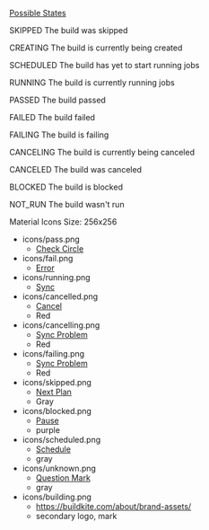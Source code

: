 [Possible States](https://buildkite.com/user/graphql/documentation/type/BuildStates)

SKIPPED
The build was skipped

CREATING
The build is currently being created

SCHEDULED
The build has yet to start running jobs

RUNNING
The build is currently running jobs

PASSED
The build passed

FAILED
The build failed

FAILING
The build is failing

CANCELING
The build is currently being canceled

CANCELED
The build was canceled

BLOCKED
The build is blocked

NOT_RUN
The build wasn't run

Material Icons
Size: 256x256

* icons/pass.png
  * [Check Circle](https://fonts.google.com/icons?selected=Material+Symbols+Outlined:check_circle:FILL@0;wght@400;GRAD@0;opsz@48&icon.query=check&icon.size=256&icon.color=%2375FB4C)
* icons/fail.png
  * [Error](https://fonts.google.com/icons?selected=Material+Symbols+Outlined:error:FILL@0;wght@400;GRAD@0;opsz@48&icon.query=error&icon.size=256&icon.color=%23BB271A)
* icons/running.png
  * [Sync](https://fonts.google.com/icons?selected=Material+Symbols+Outlined:sync:FILL@0;wght@400;GRAD@0;opsz@48&icon.query=sync&icon.size=256&icon.color=%23F19E39)
* icons/cancelled.png
  * [Cancel](https://fonts.google.com/icons?selected=Material+Symbols+Outlined:cancel:FILL@0;wght@400;GRAD@0;opsz@48&icon.query=cancel&icon.size=256&icon.color=%23EA3323)
  * Red
* icons/cancelling.png
  * [Sync Problem](https://fonts.google.com/icons?selected=Material+Symbols+Outlined:sync_problem:FILL@0;wght@400;GRAD@0;opsz@48&icon.query=sync&icon.size=256&icon.color=%23EA3323)
  * Red
* icons/failing.png
  * [Sync Problem](https://fonts.google.com/icons?selected=Material+Symbols+Outlined:sync_problem:FILL@0;wght@400;GRAD@0;opsz@48&icon.query=sync&icon.size=256&icon.color=%23EA3323)
  * Red
* icons/skipped.png
  * [Next Plan](https://fonts.google.com/icons?selected=Material+Symbols+Outlined:next_plan:FILL@0;wght@400;GRAD@0;opsz@48&icon.query=skip&icon.size=256&icon.color=%23999999)
  * Gray
* icons/blocked.png
  * [Pause](https://fonts.google.com/icons?selected=Material+Symbols+Outlined:pause:FILL@0;wght@400;GRAD@0;opsz@48&icon.query=pause&icon.size=256&icon.color=%238C1AF6)
  * purple
* icons/scheduled.png
  * [Schedule](https://fonts.google.com/icons?selected=Material+Symbols+Outlined:schedule:FILL@0;wght@400;GRAD@0;opsz@48&icon.query=schedule&icon.size=256&icon.color=%23999999)
  * gray
* icons/unknown.png
  * [Question Mark](https://fonts.google.com/icons?selected=Material+Symbols+Outlined:question_mark:FILL@0;wght@400;GRAD@0;opsz@48&icon.query=unknown&icon.size=256&icon.color=%23999999)
  * gray
* icons/building.png
  * https://buildkite.com/about/brand-assets/
  * secondary logo, mark